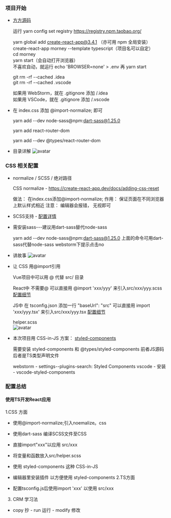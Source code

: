 ###  项目开始

- [方方源码](https://github.com/FrankFang/morney-react-1)


    运行 yarn config set registry https://registry.npm.taobao.org/   

    yarn global add create-react-app@3.4.1 （亦可用 npm 全局安装）   
    create-react-app morney --template typescript（项目名可以自定）   
    cd morney   
    yarn start（会自动打开浏览器）   
    不喜欢自动，就运行 echo 'BROWSER=none' > .env 再 yarn start   

    git rm -rf --cached .idea   
    git rm -rf --cached .vscode   

    如果用 WebStorm，就在 .gitignore 添加 /.idea  
    如果用 VSCode，就在 .gitignore 添加 /.vscode  

-  在 index.css 添加 @import-normalize; 即可


    yarn add --dev node-sass@npm:dart-sass@1.25.0  

    yarn add react-router-dom  

    yarn add --dev @types/react-router-dom  

- 目录详解
    ![avatar](./1.png)

### CSS 相关配置

- normalize / SCSS / 绝对路径


    CSS normalize   -  https://create-react-app.dev/docs/adding-css-reset

    做法： 在index.css添加@import-normalize;
    作用： 保证页面在不同浏览器上默认样式相近 
    注意： 编辑器会报错， 无视即可

- SCSS支持  -  [配置详情](https://create-react-app.dev/docs/adding-a-sass-stylesheet)

- 需安装sass---建议用dart-sass替代node-sass


    yarn add --dev node-sass@npm:dart-sass@1.25.0
    上面的命令可用dart-sass代替node-sass webstorm下提示点击no

- 讲故事
    ![avatar](./2.png)

- 让 CSS 用@import引用

    
    Vue项目中可以用 @ 代替 src/ 目录
    
    React中 
        不需要@
        可以直接用 @import 'xxx/yyy' 来引入src/xxx/yyy.scss
        [配置细节](https://create-react-app.dev/docs/adding-a-sass-stylesheet)
    
    JS中 
        在 tsconfig.json 添加一行 "baseUrl": "src"
        可以直接用 import 'xxx/yyy.tsx' 来引入src/xxx/yyy.tsx
        [配置细节](https://create-react-app.dev/docs/adding-a-sass-stylesheet)
    
    helper.scss  
![avatar](./3.png)

- 本次项目用 CSS-in-JS 方案： [styled-components](https://github.com/styled-components/styled-components/blob/master/README.md)


    需要安装 styled-components 和 @types/styled-components
    前者JS源码 后者是TS类型声明文件

    webstorm - settings--plugins-search: Styled Components
    vscode - 安装 - vscode-styled-components

### 配置总结
#### 使用TS开发React应用
1.CSS 方面

- 使用@import-normalize;引入noemalize。css
- 使用dart-sass 编译SCSS文件至CSS
- 直接import"xxx"以应用 src/xxx
- 将变量和函数放入src/helper.scss
- 使用 styled-components 这种 CSS-in-JS
- 编辑器里安装插件 以方便使用 styled-components
2.TS方面

- 配置tsconfig.js后使用import 'xxx' 以使用 src/xxx
3. CRM 学习法
- copy 抄  - run 运行 - modify 修改  



